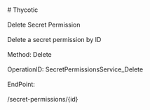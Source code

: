 <br>#     Thycotic</br>
<br>Delete Secret Permission</br>
<br>Delete a secret permission by ID</br>
<br>Method: Delete</br>
<br>OperationID: SecretPermissionsService_Delete</br>
<br>EndPoint:</br>
<br>/secret-permissions/{id}</br>

